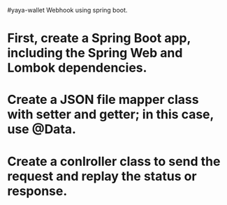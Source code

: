 #yaya-wallet Webhook using spring boot.
# First, create a Spring Boot app, including the Spring Web and Lombok dependencies.
# Create a JSON file mapper class with setter and getter; in this case, use @Data.
# Create a conlroller class to send the request and replay the status or response.
